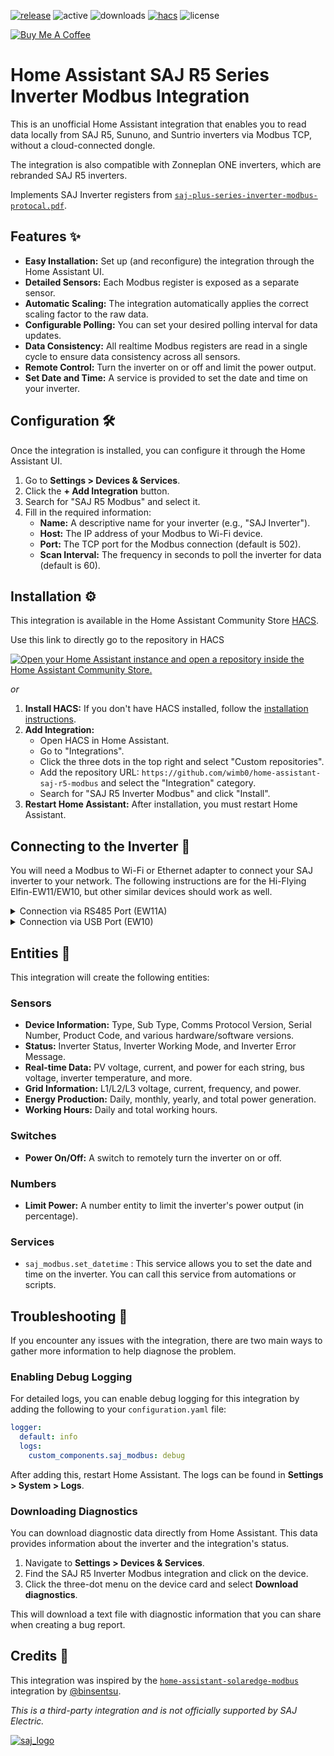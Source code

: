 [![release][release-badge]][release-url]
![active][active-badge]
![downloads][downloads-badge]
[![hacs][hacs-badge]][hacs-url]
![license][lic-badge]


<a href="https://buymeacoffee.com/wimbo" target="_blank"><img src="https://www.buymeacoffee.com/assets/img/custom_images/white_img.png" alt="Buy Me A Coffee" style="height: auto !important;width: auto !important;" ></a>

# Home Assistant SAJ R5 Series Inverter Modbus Integration

This is an unofficial Home Assistant integration that enables you to read data locally from SAJ R5, Sununo, and Suntrio inverters via Modbus TCP, without a cloud-connected dongle.

The integration is also compatible with Zonneplan ONE inverters, which are rebranded SAJ R5 inverters.


Implements SAJ Inverter registers from [`saj-plus-series-inverter-modbus-protocal.pdf`](https://github.com/wimb0/home-assistant-saj-r5-modbus/blob/main/saj-plus-series-inverter-modbus-protocal.pdf).


## Features ✨

* **Easy Installation:** Set up (and reconfigure) the integration through the Home Assistant UI.
* **Detailed Sensors:** Each Modbus register is exposed as a separate sensor.
* **Automatic Scaling:** The integration automatically applies the correct scaling factor to the raw data.
* **Configurable Polling:** You can set your desired polling interval for data updates.
* **Data Consistency:** All realtime Modbus registers are read in a single cycle to ensure data consistency across all sensors.
* **Remote Control:** Turn the inverter on or off and limit the power output.
* **Set Date and Time:** A service is provided to set the date and time on your inverter.


## Configuration 🛠️

Once the integration is installed, you can configure it through the Home Assistant UI.

1.  Go to **Settings > Devices & Services**.
2.  Click the **+ Add Integration** button.
3.  Search for "SAJ R5 Modbus" and select it.
4.  Fill in the required information:
    * **Name:** A descriptive name for your inverter (e.g., "SAJ Inverter").
    * **Host:** The IP address of your Modbus to Wi-Fi device.
    * **Port:** The TCP port for the Modbus connection (default is 502).
    * **Scan Interval:** The frequency in seconds to poll the inverter for data (default is 60).


## Installation ⚙️

This integration is available in the Home Assistant Community Store [HACS][hacs].

Use this link to directly go to the repository in HACS

[![Open your Home Assistant instance and open a repository inside the Home Assistant Community Store.](https://my.home-assistant.io/badges/hacs_repository.svg)](https://my.home-assistant.io/redirect/hacs_repository/?owner=wimb0&repository=home-assistant-saj-r5-modbus)

_or_

1.  **Install HACS:** If you don't have HACS installed, follow the [installation instructions](https://hacs.xyz/docs/setup/download).
2.  **Add Integration:**
    * Open HACS in Home Assistant.
    * Go to "Integrations".
    * Click the three dots in the top right and select "Custom repositories".
    * Add the repository URL: `https://github.com/wimb0/home-assistant-saj-r5-modbus` and select the "Integration" category.
    * Search for "SAJ R5 Inverter Modbus" and click "Install".
3.  **Restart Home Assistant:** After installation, you must restart Home Assistant.


## Connecting to the Inverter 🔌
You will need a Modbus to Wi-Fi or Ethernet adapter to connect your SAJ inverter to your network.
The following instructions are for the Hi-Flying Elfin-EW11/EW10, but other similar devices should work as well.

<details>
<summary>Connection via RS485 Port (EW11A)</summary>

Connect the EW11A to the RS485 port on your SAJ R5 inverter.

**Cable Layout (RJ45 to RJ45):**

| SAJ RJ45 Pin | Function | EW11 RJ45 Pin |
| :---: | :---: | :---: |
| 2 | GND\_W | 8 |
| 3 | +7V\_W | 7 |
| 7 | RS485\_A+ | 5 |
| 8 | RS485\_B- | 6 |

**EW11A Settings:**

* **Communication Settings:**
    * **Protocol:** TCP Server
    * **Port:** Choose a port number (e.g., 502)
    * **Security:** Disable
* **Serial Port Settings:**
    * **Baud Rate:** 9600
    * **Data Bits:** 8
    * **Stop Bits:** 1
    * **Parity:** None
    * **Protocol:** Modbus
</details>

<details>
<summary>Connection via USB Port (EW10)</summary>

Connect the EW10 to the USB port on your SAJ R5 inverter. You will need to create a custom cable from an old USB-A cable.

**Cable Layout (USB-A to EW10):**

| USB Pin | Function | EW10 Pin |
| :---: | :---: | :---: |
| 1 | +7V | 7 |
| 2 | RS-232 RXD | 6 |
| 3 | RS-232 TXD | 5 |
| 4 | GND | 8 |

**EW10 Settings:**

* **Communication Settings:**
    * **Protocol:** TCP Server
    * **Port:** Choose a port number (e.g., 502)
    * **Security:** Disable
* **Serial Port Settings:**
    * **Baud Rate:** 115200
    * **Data Bits:** 8
    * **Stop Bits:** 1
    * **Parity:** None
    * **Flow Control:** Disable
    * **Protocol:** Modbus
</details>

## Entities 🧩

This integration will create the following entities:

### Sensors

* **Device Information:** Type, Sub Type, Comms Protocol Version, Serial Number, Product Code, and various hardware/software versions.
* **Status:** Inverter Status, Inverter Working Mode, and Inverter Error Message.
* **Real-time Data:** PV voltage, current, and power for each string, bus voltage, inverter temperature, and more.
* **Grid Information:** L1/L2/L3 voltage, current, frequency, and power.
* **Energy Production:** Daily, monthly, yearly, and total power generation.
* **Working Hours:** Daily and total working hours.

### Switches

* **Power On/Off:** A switch to remotely turn the inverter on or off.

### Numbers

* **Limit Power:** A number entity to limit the inverter's power output (in percentage).

### Services

* `saj_modbus.set_datetime` : This service allows you to set the date and time on the inverter. You can call this service from automations or scripts.


## Troubleshooting 🐛

If you encounter any issues with the integration, there are two main ways to gather more information to help diagnose the problem.

### Enabling Debug Logging

For detailed logs, you can enable debug logging for this integration by adding the following to your `configuration.yaml` file:

```yaml
logger:
  default: info
  logs:
    custom_components.saj_modbus: debug
```

After adding this, restart Home Assistant. The logs can be found in **Settings > System > Logs**.

### Downloading Diagnostics

You can download diagnostic data directly from Home Assistant. This data provides information about the inverter and the integration's status.

1.  Navigate to **Settings > Devices & Services**.
2.  Find the SAJ R5 Inverter Modbus integration and click on the device.
3.  Click the three-dot menu on the device card and select **Download diagnostics**.

This will download a text file with diagnostic information that you can share when creating a bug report.


## Credits 📣

This integration was inspired by the [`home-assistant-solaredge-modbus`](https://github.com/binsentsu/home-assistant-solaredge-modbus) integration by [@binsentsu](https://github.com/binsentsu).


_This is a third-party integration and is not officially supported by SAJ Electric._


[![saj_logo](https://github.com/wimb0/home-assistant-saj-r5-modbus/blob/main/images/saj_modbus/logo.png)](https://www.saj-electric.com/)

<!-- Badges -->
[hacs-url]: https://github.com/hacs/integration
[hacs-badge]: https://img.shields.io/badge/hacs-default-orange.svg?style=for-the-badge
[release-badge]: https://img.shields.io/github/v/release/wimb0/home-assistant-saj-r5-modbus?style=for-the-badge
[downloads-badge]: https://img.shields.io/github/downloads/wimb0/home-assistant-saj-r5-modbus/total?style=for-the-badge
[active-badge]: https://badge.t-haber.de/badge/saj_modbus?kill_cache=1
[lic-badge]: https://img.shields.io/github/license/wimb0/home-assistant-saj-r5-modbus?style=for-the-badge

<!-- References -->

[home-assistant]: https://www.home-assistant.io/
[hacs]: https://hacs.xyz
[release-url]: https://github.com/wimb0/home-assistant-saj-r5-modbus/releases
